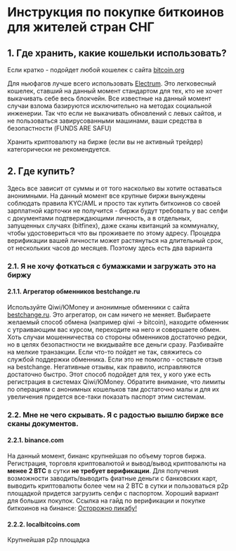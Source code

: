 # Инструкция по покупке биткоинов для жителей стран СНГ #

## 1. Где хранить, какие кошельки использовать?

Если кратко - подойдет любой кошелек с сайта [bitcoin.org](https://bitcoin.org/)

Для ньюфагов лучше всего использовать [Electrum](https://electrum.org/). Это легковесный кошелек, ставший на данный момент стандартом для тех, кто не хочет выкачивать себе весь блокчейн. Все известные на данный момент случаи взлома базируются исключительно на методах социальной инженерии. Так что если не выкачивать обновлений с левых сайтов, и не пользоваться завирусованными машинами, ваши средства в безопастности (FUNDS ARE SAFU)

Хранить криптовалюту на бирже (если вы не активный трейдер) категорически не рекомендуется.

## 2. Где купить?

Здесь все зависит от суммы и от того насколько вы хотите оставаться анонимными. На данный момент все крупные биржи вынуждены соблюдать правила KYC/AML и просто так купить биткоинов со своей зарплатной карточки не получится - биржи будут требовать у вас селфи с документами подтверждающими личность, а в отдельных, запущенных случаях (bitfinex), даже сканы квитанций за коммуналку, чтобы удостовериться что вы проживаете по этому адресу. Процедра верификации вашей личности может растянуться на длительный срок, от нескольких часов до месяцев. Поэтому здесь есть два варианта

### 2.1. Я не хочу фоткаться с бумажками и загружать это на биржу

#### 2.1.1. Агрегатор обменников bestchange.ru

Используйте Qiwi/ЮMoney и анонимные обменники с сайта [bestchange.ru](https://www.bestchange.ru/). Это агрегатор, он сам ничего не меняет. Выбираете желаемый способ обмена (например qiwi -> bitcoin), находите обменник с утраивающим вас курсом, переходите на него и совершаете обмен.
Хоть случаи мошенничества со стороны обменников достаточно редки, но в целях безопастности не вкидывайте все деньги сразу. Разбивайте на мелкие транзакции. Если что-то пойдет не так, свяжитесь со службой поддержки обменника. Если это не помогло - оставьте отзыв на bestchange. Негативные отзывы, как правило, исправляются достаточно быстро.
Этот способ подойдет для тех, у кого уже есть регистрация в системах Qiwi/ЮMoney. Обратите внимание, что лимиты по операциям с анонимных кошельков там достаточно малы и для их увеличения придется все-таки показать паспорт этим системам.

### 2.2. Мне не чего скрывать. Я с радостью вышлю бирже все сканы документов.

#### 2.2.1. binance.com

На данный момент, бинанс крупнейшая по объему торгов биржа. Регистрация, торговля криптовалютой и вывод/вывод криптовалюты на **менее 2 BTC** в сутки **не требует верификации**. Для получения возможности заводить/выводить фиатные деньги с банковских карт, выводить криптовалюты более чем на 2  BTC в сутки и пользоваться p2p площадкой придется загрузить селфи с паспортом. Хороший вариант для больших покупок.
Ссылка на гайд по верификации и покупке биткоинов на бинансе: [Осторожно пикабу!](https://pikabu.ru/story/kak_kupit_bitkoin_za_rubli_poshagovaya_instruktsiya_bezopasnyiy_i_vyigodnyiy_variant_7855672)

#### 2.2.2. localbitcoins.com

Крупнейшая p2p площадка
